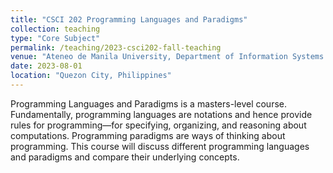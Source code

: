 ```yaml
---
title: "CSCI 202 Programming Languages and Paradigms"
collection: teaching
type: "Core Subject"
permalink: /teaching/2023-csci202-fall-teaching
venue: "Ateneo de Manila University, Department of Information Systems and Computer Science"
date: 2023-08-01
location: "Quezon City, Philippines"
---
```


Programming Languages and Paradigms is a masters-level course. Fundamentally, programming languages are notations and hence provide rules for programming—for specifying, organizing, and reasoning about computations. Programming paradigms are ways of thinking about programming.  This course will discuss different programming languages and paradigms and compare their underlying concepts.

